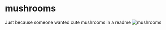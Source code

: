 # mushrooms
Just because someone wanted cute mushrooms in a readme
![mushrooms](https://cdn.discordapp.com/attachments/590976596442349568/590976622669332481/507296b69345c85e0d24bdb097aea36a.png)
